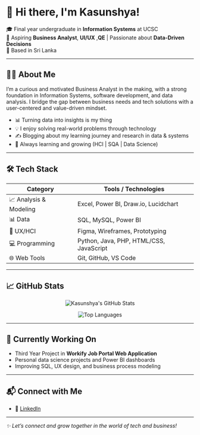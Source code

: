 # 👋 Hi there, I'm Kasunshya!

🎓 Final year undergraduate in **Information Systems** at UCSC  
💼 Aspiring **Business Analyst**, **UI/UX** ,**QE**   | Passionate about **Data-Driven Decisions**  
📍 Based in Sri Lanka

---

## 👩‍💼 About Me

I’m a curious and motivated Business Analyst in the making, with a strong foundation in Information Systems, software development, and data analysis. I bridge the gap between business needs and tech solutions with a user-centered and value-driven mindset.

- 📊 Turning data into insights is my thing  
- 💡 I enjoy solving real-world problems through technology  
- ✍️ Blogging about my learning journey and research in data & systems  
- 🚀 Always learning and growing (HCI | SQA  | Data Science)

---

## 🛠️ Tech Stack

| Category        | Tools / Technologies |
|----------------|----------------------|
| 📈 Analysis & Modeling | Excel, Power BI, Draw.io, Lucidchart |
| 📊 Data | SQL, MySQL, Power BI |
| 🧠 UX/HCI | Figma, Wireframes, Prototyping |
| 💻 Programming | Python, Java, PHP, HTML/CSS, JavaScript |
| 🌐 Web Tools | Git, GitHub, VS Code |


---

## 📈 GitHub Stats

<p align="center">
  <img src="https://github-readme-stats.vercel.app/api?username=Kasunshya&show_icons=true&theme=radical" alt="Kasunshya's GitHub Stats" />
</p>

<p align="center">
  <img src="https://github-readme-stats.vercel.app/api/top-langs/?username=Kasunshya&layout=compact&theme=radical" alt="Top Languages" />
</p>

---

## 🌱 Currently Working On

- Third Year Project in **Workify Job Portal Web Application**
- Personal data science projects and Power BI dashboards
- Improving SQL, UX design, and business process modeling

---

## 📬 Connect with Me

- 💼 [LinkedIn](https://www.linkedin.com/in/kasunshya-jayawardhana-261ab6258/)


---

_✨ Let’s connect and grow together in the world of tech and business!_
